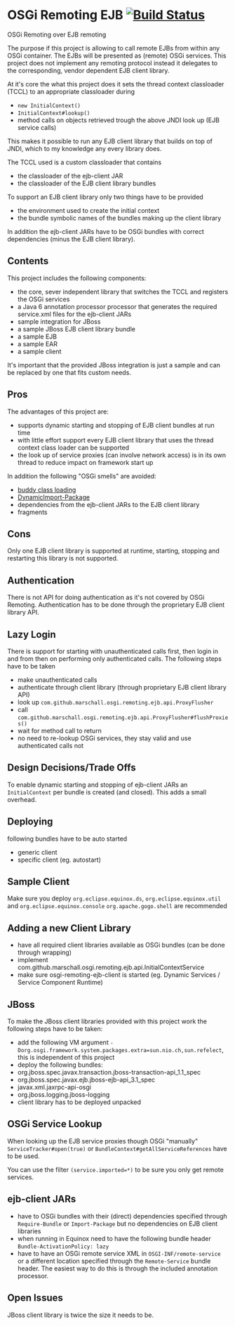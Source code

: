 OSGi Remoting EJB [![Build Status](https://travis-ci.org/marschall/osgi-remoting-ejb.png?branch=master)](https://travis-ci.org/marschall/osgi-remoting-ejb)
=================
OSGi Remoting over EJB remoting

The purpose if this project is allowing to call remote EJBs from within any OSGi container. The EJBs will be presented as (remote) OSGi services. This project does not implement any remoting protocol instead it delegates to the corresponding, vendor dependent EJB client library.

At it's core the what this project does it sets the thread context classloader (TCCL) to an appropriate classloader during
* `new InitialContext()`
* `InitialContext#lookup()`
* method calls on objects retrieved trough the above JNDI look up (EJB service calls)

This makes it possible to run any EJB client library that builds on top of JNDI, which to my knowledge any every library does.

The TCCL used is a custom classloader that contains
* the classloader of the ejb-client JAR
* the classloader of the EJB client library bundles

To support an EJB client library only two things have to be provided
* the environment used to create the initial context
* the bundle symbolic names of the bundles making up the client library

In addition the ejb-client JARs have to be OSGi bundles with correct dependencies (minus the EJB client library).

Contents
--------
This project includes the following components:
* the core, sever independent library that switches the TCCL and registers the OSGi services
* a Java 6 annotation processor processor that generates the required service.xml files for the ejb-client JARs
* sample integration for JBoss
* a sample JBoss EJB client library bundle
* a sample EJB
* a sample EAR
* a sample client

It's important that the provided JBoss integration is just a sample and can be replaced by one that fits custom needs.

Pros
----
The advantages of this project are:
* supports dynamic starting and stopping of EJB client bundles at run time
* with little effort support every EJB client library that uses the thread context class loader can be supported
* the look up of service proxies (can involve network access) is in its own thread to reduce impact on framework start up

In addition the following "OSGi smells" are avoided:
* [buddy class loading](http://wiki.eclipse.org/Context_Class_Loader_Enhancements#Buddy_Class_Loading)
* [DynamicImport-Package](http://wiki.osgi.org/wiki/DynamicImport-Package)
* dependencies from the ejb-client JARs to the EJB client library
* fragments

Cons
----
Only one EJB client library is supported at runtime, starting, stopping and restarting this library is not supported.

Authentication
--------------
There is not API for doing authentication as it's not covered by OSGi Remoting. Authentication has to be done through the proprietary EJB client library API.

Lazy Login
----------
There is support for starting with unauthenticated calls first, then login in and from then on performing only authenticated calls. The following steps have to be taken
* make unauthenticated calls
* authenticate through client library (through proprietary EJB client library API)
* look up `com.github.marschall.osgi.remoting.ejb.api.ProxyFlusher`
* call `com.github.marschall.osgi.remoting.ejb.api.ProxyFlusher#flushProxies()`
* wait for method call to return
* no need to re-lookup OSGi services, they stay valid and use authenticated calls not

Design Decisions/Trade Offs
---------------------------
To enable dynamic starting and stopping of ejb-client JARs an `InitialContext` per bundle is created (and closed). This adds a small overhead.

Deploying
---------
following bundles have to be auto started
* generic client
* specific client (eg. autostart)

Sample Client
-------------
Make sure you deploy `org.eclipse.equinox.ds`, `org.eclipse.equinox.util`
and `org.eclipse.equinox.console` `org.apache.gogo.shell` are recommended

Adding a new Client Library
---------------------------
* have all required client libraries available as OSGi bundles (can be done through wrapping)
* implement com.github.marschall.osgi.remoting.ejb.api.InitialContextService
* make sure osgi-remoting-ejb-client is started (eg. Dynamic Services / Service Component Runtime)

JBoss
-----
To make the JBoss client libraries provided with this project work the following steps have to be taken:
* add the following VM argument `-Dorg.osgi.framework.system.packages.extra=sun.nio.ch,sun.refelect`, this is independent of this project
* deploy the following bundles:
 * org.jboss.spec.javax.transaction.jboss-transaction-api_1.1_spec
 * org.jboss.spec.javax.ejb.jboss-ejb-api_3.1_spec
 * javax.xml.jaxrpc-api-osgi
 * org.jboss.logging.jboss-logging
* client library has to be deployed unpacked

OSGi Service Lookup
-------------------
When looking up the EJB service proxies though OSGi "manually" `ServiceTracker#open(true)` or `BundleContext#getAllServiceReferences` have to be used.

You can use the filter `(service.imported=*)` to be sure you only get remote services.

ejb-client JARs
---------------
* have to OSGi bundles with their (direct) dependencies specified through `Require-Bundle` or `Import-Package` but no dependencies on EJB client libraries
* when running in Equinox need to have the following bundle header `Bundle-ActivationPolicy: lazy`
* have to have an OSGi remote service XML in `OSGI-INF/remote-service` or a different location specified through the `Remote-Service` bundle header. The easiest way to do this is through the included annotation processor.

Open Issues
-----------
JBoss client library is twice the size it needs to be.

